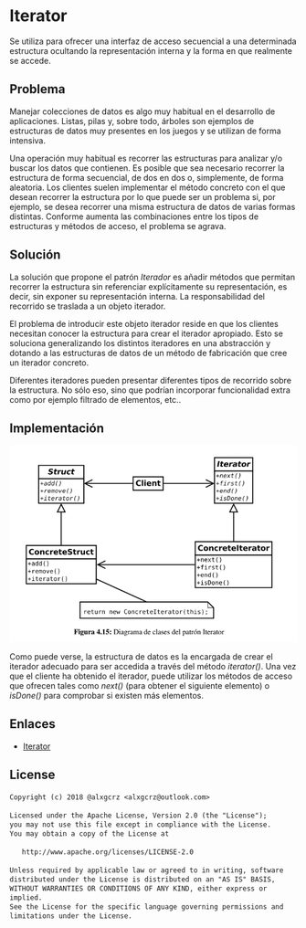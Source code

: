 # Iterator

Se utiliza para ofrecer una interfaz de acceso secuencial a una determinada estructura ocultando la representación interna 
y la forma en que realmente se accede.


## Problema

Manejar colecciones de datos es algo muy habitual en el desarrollo de aplicaciones. Listas, pilas y, sobre todo, árboles 
son ejemplos de estructuras de datos muy presentes en los juegos y se utilizan de forma intensiva.

Una operación muy habitual es recorrer las estructuras para analizar y/o buscar los datos que contienen. Es posible que 
sea necesario recorrer la estructura de forma secuencial, de dos en dos o, simplemente, de forma aleatoria. Los clientes 
suelen implementar el método concreto con el que desean recorrer la estructura por lo que puede ser un problema si, por ejemplo, 
se desea recorrer una misma estructura de datos de varias formas distintas. Conforme aumenta las combinaciones entre los tipos de
estructuras y métodos de acceso, el problema se agrava.


## Solución

La solución que propone el patrón *Iterador* es añadir métodos que permitan recorrer la estructura sin referenciar explícitamente
su representación, es decir, sin exponer su representación interna. La responsabilidad del recorrido se traslada a un objeto iterador.

El problema de introducir este objeto iterador reside en que los clientes necesitan conocer la estructura para crear el iterador apropiado.
Esto se soluciona generalizando los distintos iteradores en una abstracción y dotando a las estructuras de datos de un método
de fabricación que cree un iterador concreto.

Diferentes iteradores pueden presentar diferentes tipos de recorrido sobre la estructura. No sólo eso, sino que podrían incorporar
funcionalidad extra como por ejemplo filtrado de elementos, etc..


## Implementación

![Proxy](example/imgs/Iterador.png)

Como puede verse, la estructura de datos es la encargada de crear el iterador adecuado para ser accedida a través del método 
*iterator()*. Una vez que el cliente ha obtenido el iterador, puede utilizar los métodos de acceso que ofrecen tales como
*next()* (para obtener el siguiente elemento) o *isDone()* para comprobar si existen más elementos.


## Enlaces
* [Iterator](https://es.wikipedia.org/wiki/Iterador_%28patr%C3%B3n_de_dise%C3%B1o%29)


License
-------
    Copyright (c) 2018 @alxgcrz <alxgcrz@outlook.com>
    
    Licensed under the Apache License, Version 2.0 (the "License");
    you may not use this file except in compliance with the License.
    You may obtain a copy of the License at
    
       http://www.apache.org/licenses/LICENSE-2.0
    
    Unless required by applicable law or agreed to in writing, software
    distributed under the License is distributed on an "AS IS" BASIS,
    WITHOUT WARRANTIES OR CONDITIONS OF ANY KIND, either express or implied.
    See the License for the specific language governing permissions and
    limitations under the License.
